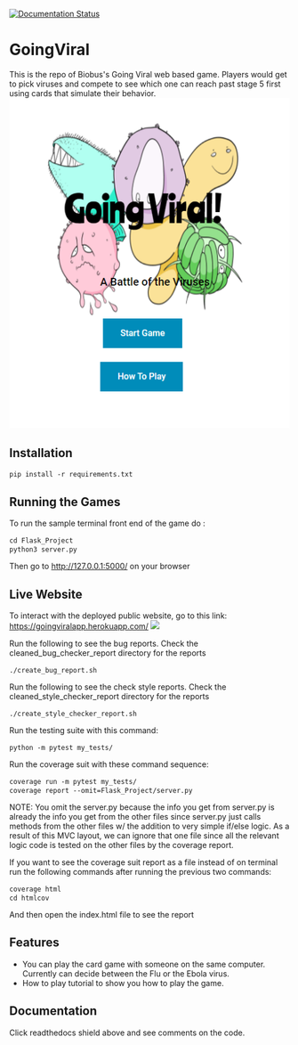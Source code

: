 [![Documentation Status](https://readthedocs.com/projects/biobus-goingviral/badge/?version=latest&token=c4feb5ab6096c25abf56890f3c8f0b0831f23b613644612f5e3f0efea13780b9)](https://biobus-goingviral.readthedocs-hosted.com/en/latest/?badge=latest)
# GoingViral
This is the repo of Biobus's Going Viral web based game. Players would get to pick viruses and compete to see which one can reach past stage 5 first using cards that simulate their behavior.
![Screenshot](mainPic.png)




## Installation

```
pip install -r requirements.txt
```

## Running the Games

To run the sample terminal front end of the game do : 

```
cd Flask_Project
python3 server.py
```
Then go to http://127.0.0.1:5000/ on your browser

## Live Website
To interact with the deployed public website, go to this link:
https://goingviralapp.herokuapp.com/
![](demo.gif)


Run the following to see the bug reports. Check the cleaned_bug_checker_report directory for the reports

```
./create_bug_report.sh
```

Run the following to see the check style reports. Check the cleaned_style_checker_report directory for the reports

```
./create_style_checker_report.sh
```


Run the testing suite with this command:
```
python -m pytest my_tests/
```





Run the coverage suit with these command sequence:
```
coverage run -m pytest my_tests/
coverage report --omit=Flask_Project/server.py
```
NOTE: You omit the server.py because the info you get from server.py is already the info you get from the other files since server.py just calls methods from the other files w/ the addition to very simple if/else logic. As a result of this MVC layout, we can ignore that one file since all the relevant logic code is tested on the other files by the coverage report. 


If you want to see the coverage suit report as a file instead of on terminal run the following commands after running the previous two commands:
```
coverage html
cd htmlcov
```
And then open the index.html file to see the report



## Features
- You can play the card game with someone on the same computer. Currently can decide between the Flu or the Ebola virus.
- How to play tutorial to show you how to play the game.

## Documentation
Click readthedocs shield above and see comments on the code. 
